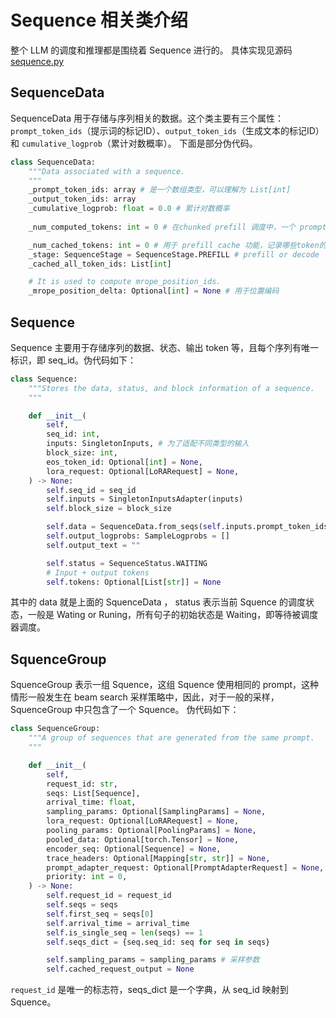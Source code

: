 # Sequence 相关类介绍
整个 LLM 的调度和推理都是围绕着 Sequence 进行的。
具体实现见源码 [sequence.py](https://github.com/vllm-project/vllm/blob/main/vllm/sequence.py)

## SequenceData
SequenceData 用于存储与序列相关的数据。这个类主要有三个属性：`prompt_token_ids`（提示词的标记ID）、`output_token_ids`（生成文本的标记ID）和 `cumulative_logprob`（累计对数概率）。
下面是部分伪代码。
```python
class SequenceData:
    """Data associated with a sequence.
    """
    _prompt_token_ids: array # 是一个数组类型，可以理解为 List[int]
    _output_token_ids: array
    _cumulative_logprob: float = 0.0 # 累计对数概率
    
    _num_computed_tokens: int = 0 # 在chunked prefill 调度中，一个 prompt会被拆分，记录已经被计算过的 token 个数

    _num_cached_tokens: int = 0 # 用于 prefill cache 功能，记录哪些token的kv值已经被cache了
    _stage: SequenceStage = SequenceStage.PREFILL # prefill or decode
    _cached_all_token_ids: List[int]

    # It is used to compute mrope_position_ids.
    _mrope_position_delta: Optional[int] = None # 用于位置编码
```

## Sequence
Sequence 主要用于存储序列的数据、状态、输出 token 等，且每个序列有唯一标识，即 seq_id。伪代码如下：
```python
class Sequence:
    """Stores the data, status, and block information of a sequence.
    """

    def __init__(
        self,
        seq_id: int,
        inputs: SingletonInputs, # 为了适配不同类型的输入
        block_size: int,
        eos_token_id: Optional[int] = None,
        lora_request: Optional[LoRARequest] = None,
    ) -> None:
        self.seq_id = seq_id
        self.inputs = SingletonInputsAdapter(inputs)
        self.block_size = block_size

        self.data = SequenceData.from_seqs(self.inputs.prompt_token_ids)
        self.output_logprobs: SampleLogprobs = []
        self.output_text = ""

        self.status = SequenceStatus.WAITING
        # Input + output tokens
        self.tokens: Optional[List[str]] = None
```
其中的 data 就是上面的 SquenceData ， status 表示当前 Squence 的调度状态，一般是 Wating or Runing，所有句子的初始状态是 Waiting，即等待被调度器调度。

## SquenceGroup 
SquenceGroup 表示一组 Squence，这组 Squence 使用相同的 prompt，这种情形一般发生在 beam search 采样策略中，因此，对于一般的采样，SquenceGroup 中只包含了一个 Squence。
伪代码如下：
```python
class SequenceGroup:
    """A group of sequences that are generated from the same prompt.
    """

    def __init__(
        self,
        request_id: str,
        seqs: List[Sequence],
        arrival_time: float,
        sampling_params: Optional[SamplingParams] = None,
        lora_request: Optional[LoRARequest] = None,
        pooling_params: Optional[PoolingParams] = None,
        pooled_data: Optional[torch.Tensor] = None,
        encoder_seq: Optional[Sequence] = None,
        trace_headers: Optional[Mapping[str, str]] = None,
        prompt_adapter_request: Optional[PromptAdapterRequest] = None,
        priority: int = 0,
    ) -> None:
        self.request_id = request_id
        self.seqs = seqs
        self.first_seq = seqs[0]
        self.arrival_time = arrival_time
        self.is_single_seq = len(seqs) == 1
        self.seqs_dict = {seq.seq_id: seq for seq in seqs}

        self.sampling_params = sampling_params # 采样参数
        self.cached_request_output = None
```
`request_id` 是唯一的标志符，seqs_dict 是一个字典，从 seq_id 映射到 Squence。